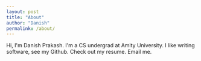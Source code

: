 ```yaml
---
layout: post
title: "About"
author: "Danish"
permalink: /about/
---
```


Hi, I'm Danish Prakash.
I'm a CS undergrad at Amity University.
I like writing software, see my Github.
Check out my resume.
Email me.

